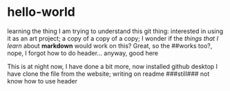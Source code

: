 # hello-world
learning the thing
I am trying to understand this git thing: interested in using it as an art project; a copy of a copy of a copy;
I wonder if the _things that I learn_ about **markdown** would work on this?
Great, so the ##works too?, nope, I forgot how to do header... 
anyway, good here


This is at night now,
I have done a bit more, now installed github desktop
I have clone the file from the website;
writing on readme
###still### not know how to use header 